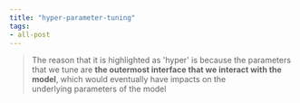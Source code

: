 ```yaml
---
title: "hyper-parameter-tuning"
tags:
- all-post
---
```


> The reason that it is highlighted as 'hyper' is because the parameters that we tune are **the outermost interface that we interact with the model**, which would eventually have impacts on the underlying parameters of the model


